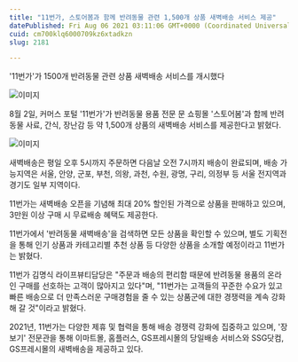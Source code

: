 ```yaml
---
title: "11번가, 스토어봄과 함께 반려동물 관련 1,500개 상품 새벽배송 서비스 제공"
datePublished: Fri Aug 06 2021 03:11:06 GMT+0000 (Coordinated Universal Time)
cuid: cm700klq6000709kz6xtadkzn
slug: 2181

---
```



'11번가'가 1500개 반려동물 관련 상품 새벽배송 서비스를 개시했다

![이미지](https://cdn.hashnode.com/res/hashnode/image/upload/v1739250044038/492553b2-a41d-4d4f-8ce8-bd5fd4325304.jpeg)

8월 2일, 커머스 포털 '11번가'가 반려동물 용품 전문 문 쇼핑몰 '스토어봄'과 함께 반려동물 사료, 간식, 장난감 등 약 1,500개 상품의 새벽배송 서비스를 제공한다고 밝혔다.

![이미지](https://cdn.hashnode.com/res/hashnode/image/upload/v1739250046247/f692dfb7-f432-494f-baf5-b6b948182535.png)

새벽배송은 평일 오후 5시까지 주문하면 다음날 오전 7시까지 배송이 완료되며, 배송 가능지역은 서울, 안양, 군포, 부천, 의왕, 과천, 수원, 광명, 구리, 의정부 등 서울 전지역과 경기도 일부 지역이다.

11번가는 새벽배송 오픈을 기념해 최대 20% 할인된 가격으로 상품을 판매하고 있으며, 3만원 이상 구매 시 무료배송 혜택도 제공한다.

11번가에서 '반려동물 새벽배송'을 검색하면 모든 상품을 확인할 수 있으며, 별도 기획전을 통해 인기 상품과 카테고리별 추천 상품 등 다양한 상품을 소개할 예정이라고 11번가는 밝혔다.

11번가 김명식 라이프뷰티담당은 "주문과 배송의 편리함 때문에 반려동물 용품의 온라인 구매를 선호하는 고객이 많아지고 있다"며, "11번가는 고객들의 꾸준한 수요가 있고 빠른 배송으로 더 만족스러운 구매경험을 줄 수 있는 상품군에 대한 경쟁력을 계속 강화해 갈 것"이라고 밝혔다.

2021년, 11번가는 다양한 제휴 및 협력을 통해 배송 경쟁력 강화에 집중하고 있으며, '장보기' 전문관을 통해 이마트몰, 홈플러스, GS프레시몰의 당일배송 서비스와 SSG닷컴, GS프레시몰의 새벽배송을 제공하고 있다.